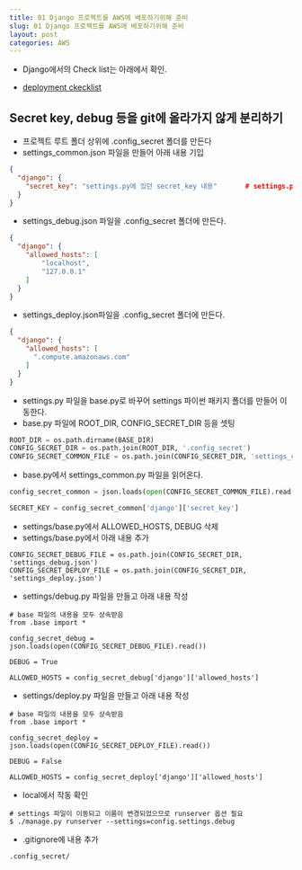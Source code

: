 ```yaml
---
title: 01 Django 프로젝트를 AWS에 배포하기위해 준비
slug: 01 Django 프로젝트를 AWS에 배포하기위해 준비
layout: post
categories: AWS
---
```


- Django에서의 Check list는 아래에서 확인.

- [deployment ckecklist](https://docs.djangoproject.com/en/1.11/howto/deployment/checklist/)

## Secret key, debug 등을 git에 올라가지 않게 분리하기

- 프로젝트 루트 폴더 상위에 .config\_secret 폴더를 만든다
- settings\_common.json 파일을 만들어 아래 내용 기입

```json
{
  "django": {
    "secret_key": "settings.py에 있던 secret_key 내용"		# settings.py에서는 ''
  }
}
```

- settings\_debug.json 파일을 .config\_secret 폴더에 만든다.

```json
{
  "django": {
    "allowed_hosts": [
        "localhost",
        "127.0.0.1"
    ]
  }
}
```

- settings\_deploy.json파일을 .config\_secret 폴더에 만든다.

```json
{
  "django": {
    "allowed_hosts": [
      ".compute.amazonaws.com"
    ]
  }
}
```

- settings.py 파일을 base.py로 바꾸어 settings 파이썬 패키지 폴더를 만들어 이동한다.
- base.py 파일에 ROOT\_DIR, CONFIG\_SECRET\_DIR 등을 셋팅

```python
ROOT_DIR = os.path.dirname(BASE_DIR)
CONFIG_SECRET_DIR = os.path.join(ROOT_DIR, '.config_secret')
CONFIG_SECRET_COMMON_FILE = os.path.join(CONFIG_SECRET_DIR, 'settings_common.json')
```

- base.py에서 settings\_common.py 파일을 읽어온다.

```python
config_secret_common = json.loads(open(CONFIG_SECRET_COMMON_FILE).read())

SECRET_KEY = config_secret_common['django']['secret_key']
```

- settings/base.py에서 ALLOWED_HOSTS, DEBUG 삭제
- settings/base.py에서 아래 내용 추가

```
CONFIG_SECRET_DEBUG_FILE = os.path.join(CONFIG_SECRET_DIR, 'settings_debug.json')
CONFIG_SECRET_DEPLOY_FILE = os.path.join(CONFIG_SECRET_DIR, 'settings_deploy.json')
```

- settings/debug.py 파일을 만들고 아래 내용 작성

```
# base 파일의 내용을 모두 상속받음
from .base import *

config_secret_debug = json.loads(open(CONFIG_SECRET_DEBUG_FILE).read())

DEBUG = True

ALLOWED_HOSTS = config_secret_debug['django']['allowed_hosts']
```

- settings/deploy.py 파일을 만들고 아래 내용 작성

```
# base 파일의 내용을 모두 상속받음
from .base import *

config_secret_deploy = json.loads(open(CONFIG_SECRET_DEPLOY_FILE).read())

DEBUG = False

ALLOWED_HOSTS = config_secret_deploy['django']['allowed_hosts']
```

- local에서 작동 확인

```
# settings 파일이 이동되고 이름이 변경되었으므로 runserver 옵션 필요
$ ./manage.py runserver --settings=config.settings.debug
```

- .gitignore에 내용 추가

```
.config_secret/
```
